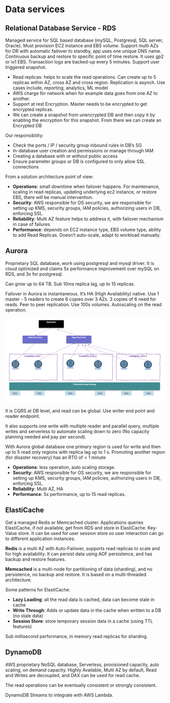 # Data services

## Relational Database Service - RDS

Managed service for SQL based database (mySQL, Postgresql, SQL server, Oracle). Must provision EC2 instance and EBS volume.  Support multi AZs for DR with automatic failover to standby, app uses one unique DNS name. Continuous backup and restore to specific point of time restore. It uses gp2 or io1 EBS. Transaction logs are backed-up every 5 minutes.
Support user triggered snapshot.

* Read replicas: helps to scale the read operations. Can create up to 5 replicas within AZ, cross AZ and cross region. Replication is asynch. Use cases include, reporting, analytics, ML model
* AWS charge for network when for example data goes from one AZ to another.
* Support at rest Encryption. Master needs to be encrypted to get encrypted replicas. 
* We can create a snapshot from unencrypted DB and then copy it by enabling the encryption for this snapshot. From there we can create an Encrypted DB

Our responsibility:

* Check the ports / IP / security group inbound rules in DB’s SG
* In-database user creation and permissions or manage through IAM
* Creating a database with or without public access
* Ensure parameter groups or DB is configured to only allow SSL connections

From a solution architecture point of view:

* **Operations**:  small downtime when failover happens. For maintenance, scaling in read replicas, updating underlying ec2 instance, or restore EBS, there will be manual intervention.
* **Security**: AWS responsible for OS security, we are responsible for setting up KMS, security groups, IAM policies, authorizing users in DB, enforcing SSL.
* **Reliability**: Multi AZ feature helps to address it, with failover mechanism in case of failures
* **Performance**: depends on EC2 instance type, EBS volume type, ability to add Read Replicas. Doesn’t auto-scale, adapt to workload manually. 

## Aurora

Proprietary SQL database, work using postgresql and mysql driver. It is cloud optimized and claims 5x performance improvement over mySQL on RDS, and 3x for postgresql. 

Can grow up to 64 TB. Sub 10ms replica lag, up to 15 replicas.

Failover in Aurora is instantaneous. It’s HA (High Availability) native. Use 1 master - 5 readers to create 6 copies over 3 AZs. 3 copies of 6 need for reads. Peer to peer replication. Use 100s volumes. Autoscaling on the read operation. 

 ![6](./images/aws-aurora.png)

It is CQRS at DB level, and read can be global. Use writer end point and reader endpoint.

It also supports one write with multiple reader and parallel query, multiple writes and serverless to automate scaling down to zero (No capacity planning needed and pay per second).

With Aurora global database one primary region is used for write and then up to 5 read only regions with replica lag up to 1 s. Promoting another region (for disaster recovery) has an RTO of < 1 minute

* **Operations**:  less operation, auto scaling storage.
* **Security**: AWS responsible for OS security, we are responsible for setting up KMS, security groups, IAM policies, authorizing users in DB, enforcing SSL.
* **Reliability**: Multi AZ, HA
* **Performance**: 5x performance, up to 15 read replicas.

## ElastiCache

Get a managed Redis or Memcached cluster. Applications queries ElastiCache, if not available, get from RDS and store in ElastiCache. Key-Value store.
It can be used for user session store so user interaction can go to different application instances.

**Redis** is a multi AZ with Auto-Failover, supports read replicas to scale and for high availability. It can persist data using AOF persistence, and has backup and restore features.

**Memcached** is a multi-node for partitioning of data (sharding), and no persistence, no backup and restore. It is based on a multi-threaded architecture.

Some patterns for ElastiCache:

* **Lazy Loading**: all the read data is cached, data can become stale in cache
* **Write Through**: Adds or update data in the cache when written to a DB (no stale data)
* **Session Store**: store temporary session data in a cache (using TTL features)

Sub millisecond performance, in memory read replicas for sharding. 

## DynamoDB

AWS proprietary NoSQL database, Serverless, provisioned capacity, auto scaling, on demand capacity. Highly Available, Multi AZ by default, Read and Writes are decoupled, and DAX can be used for read cache. 

The read operations can be eventually consistent or strongly consistent.

DynamoDB Streams to integrate with AWS Lambda.